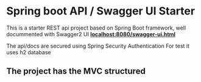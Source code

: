 # Spring boot API / Swagger UI Starter

 This is a starter REST api project based on Spring Boot framework, well docummented with Swagger2 UI [**localhost:8080/swagger-ui.html**](localhost:8080/swagger-ui.html)<br> 

The api/docs are secured using Spring Security Authentication 
For test it uses h2 database 

## The project has the MVC structured  
 